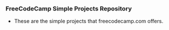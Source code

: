  ### FreeCodeCamp Simple Projects Repository
  * These are the simple projects that freecodecamp.com offers. 
